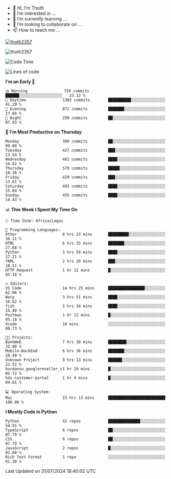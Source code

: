 <!---
thoth2357/thoth2357 is a ✨ special ✨ repository because its `README.md` (this file) appears on your GitHub profile.
You can click the Preview link to take a look at your changes.
--->

- 👋 Hi, I’m Thoth
- 👀 I’m interested in ...
- 🌱 I’m currently learning ...
- 💞️ I’m looking to collaborate on ...
- 📫 How to reach me ...


<p align="left"> <a href="https://github.com/ryo-ma/github-profile-trophy"><img src="https://github-profile-trophy.vercel.app/?username=thoth2357&theme=gruvbox&no-bg=true&no-frame=false&title=MultiLanguage,Commits,Repositories,Stars,Followers,PullRequest,Reviews,Issues" alt="thoth2357" /></a> </p>

<p align="left"> <img src="https://komarev.com/ghpvc/?username=thoth2357&label=Profile%20views&color=0e75b6&style=flat" alt="thoth2357" /> </p>

<!--START_SECTION:waka-->
![Code Time](http://img.shields.io/badge/Code%20Time-3%2C130%20hrs%2024%20mins-blue)

![Lines of code](https://img.shields.io/badge/From%20Hello%20World%20I%27ve%20Written-30.8%20million%20lines%20of%20code-blue)

**I'm an Early 🐤** 

```text
🌞 Morning                729 commits         ██████░░░░░░░░░░░░░░░░░░░   23.12 % 
🌆 Daytime                1302 commits        ██████████░░░░░░░░░░░░░░░   41.29 % 
🌃 Evening                872 commits         ███████░░░░░░░░░░░░░░░░░░   27.66 % 
🌙 Night                  250 commits         ██░░░░░░░░░░░░░░░░░░░░░░░   07.93 % 
```
📅 **I'm Most Productive on Thursday** 

```text
Monday                   309 commits         ██░░░░░░░░░░░░░░░░░░░░░░░   09.80 % 
Tuesday                  427 commits         ███░░░░░░░░░░░░░░░░░░░░░░   13.54 % 
Wednesday                461 commits         ████░░░░░░░░░░░░░░░░░░░░░   14.62 % 
Thursday                 579 commits         █████░░░░░░░░░░░░░░░░░░░░   18.36 % 
Friday                   429 commits         ███░░░░░░░░░░░░░░░░░░░░░░   13.61 % 
Saturday                 493 commits         ████░░░░░░░░░░░░░░░░░░░░░   15.64 % 
Sunday                   455 commits         ████░░░░░░░░░░░░░░░░░░░░░   14.43 % 
```


📊 **This Week I Spent My Time On** 

```text
🕑︎ Time Zone: Africa/Lagos

💬 Programming Languages: 
Other                    8 hrs 23 mins       █████████░░░░░░░░░░░░░░░░   36.11 % 
HTML                     6 hrs 25 mins       ███████░░░░░░░░░░░░░░░░░░   27.68 % 
Python                   3 hrs 59 mins       ████░░░░░░░░░░░░░░░░░░░░░   17.21 % 
YAML                     2 hrs 26 mins       ███░░░░░░░░░░░░░░░░░░░░░░   10.51 % 
HTTP Request             1 hr 12 mins        █░░░░░░░░░░░░░░░░░░░░░░░░   05.18 % 

🔥 Editors: 
VS Code                  14 hrs 25 mins      ████████████████░░░░░░░░░   62.08 % 
Warp                     3 hrs 51 mins       ████░░░░░░░░░░░░░░░░░░░░░   16.62 % 
fish                     3 hrs 34 mins       ████░░░░░░░░░░░░░░░░░░░░░   15.40 % 
Postman                  1 hr 12 mins        █░░░░░░░░░░░░░░░░░░░░░░░░   05.18 % 
Xcode                    10 mins             ░░░░░░░░░░░░░░░░░░░░░░░░░   00.73 % 

🐱‍💻 Projects: 
BankWeb                  7 hrs 38 mins       ████████░░░░░░░░░░░░░░░░░   32.88 % 
Mobile-BackEnd           6 hrs 36 mins       ███████░░░░░░░░░░░░░░░░░░   28.49 % 
Unknown Project          5 hrs 13 mins       ██████░░░░░░░░░░░░░░░░░░░   22.52 % 
hordanso_googlereseller_c1 hr 19 mins        █░░░░░░░░░░░░░░░░░░░░░░░░   05.72 % 
hds-customer-portal      1 hr 4 mins         █░░░░░░░░░░░░░░░░░░░░░░░░   04.61 % 

💻 Operating System: 
Mac                      23 hrs 13 mins      █████████████████████████   100.00 % 
```

**I Mostly Code in Python** 

```text
Python                   42 repos            ██████████████░░░░░░░░░░░   54.55 % 
TypeScript               6 repos             ██░░░░░░░░░░░░░░░░░░░░░░░   07.79 % 
CSS                      6 repos             ██░░░░░░░░░░░░░░░░░░░░░░░   07.79 % 
JavaScript               2 repos             █░░░░░░░░░░░░░░░░░░░░░░░░   02.60 % 
Rich Text Format         1 repo              ░░░░░░░░░░░░░░░░░░░░░░░░░   01.30 % 
```




 Last Updated on 31/07/2024 18:40:02 UTC
<!--END_SECTION:waka-->
<!--![](http://github-profile-summary-cards.vercel.app/api/cards/profile-details?username=thoth2357&theme=2077)

![](http://github-profile-summary-cards.vercel.app/api/cards/stats?username=thoth2357&theme=2077)![](http://github-profile-summary-cards.vercel.app/api/cards/productive-time?username=thoth2357&theme=2077&utcOffset=8) -->
